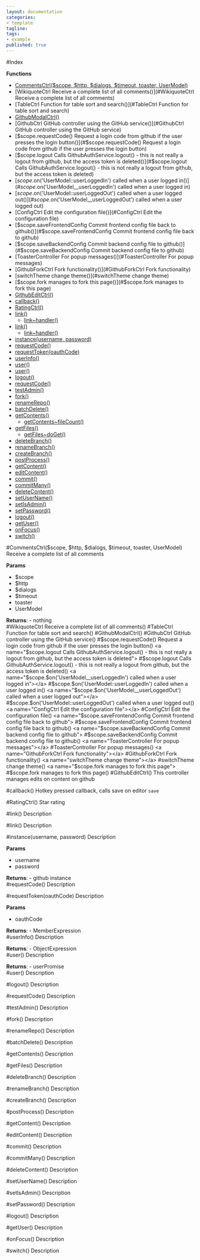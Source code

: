 ```yaml
---
layout: documentation
categories:
- template
tagline:
tags:
- example
published: true
---
```


<!-- injected DocCtrl via documentation layo -->
#Index

**Functions**

* [CommentsCtrl($scope, $http, $dialogs, $timeout, toaster, UserModel)](#CommentsCtrl)
* [WikiquoteCtrl
Receive a complete list of all comments()](#WikiquoteCtrl
Receive a complete list of all comments)
* [TableCtrl
Function for table sort and search()](#TableCtrl
Function for table sort and search)
* [GithubModalCtrl()](#GithubModalCtrl)
* [GithubCtrl
 GitHub controller using the GitHub service()](#GithubCtrl
 GitHub controller using the GitHub service)
* [$scope.requestCode()
Request a login code from github if the user presses the login button()](#$scope.requestCode()
Request a login code from github if the user presses the login button)
* [$scope.logout
Calls GithubAuthService.logout() - this is not really a logout from github, but the access token is deleted()](#$scope.logout
Calls GithubAuthService.logout() - this is not really a logout from github, but the access token is deleted)
* [$scope.$on('UserModel::userLoggedIn')
called when a user logged in()](#$scope.$on('UserModel__userLoggedIn')
called when a user logged in)
* [$scope.$on('UserModel::userLoggedOut')
called when a user logged out()](#$scope.$on('UserModel__userLoggedOut')
called when a user logged out)
* [ConfigCtrl
Edit the configuration file()](#ConfigCtrl
Edit the configuration file)
* [$scope.saveFrontendConfig
Commit frontend config file back to github()](#$scope.saveFrontendConfig
Commit frontend config file back to github)
* [$scope.saveBackendConfig
Commit backend config file to github()](#$scope.saveBackendConfig
Commit backend config file to github)
* [ToasterController
For popup messages()](#ToasterController
For popup messages)
* [GithubForkCtrl
Fork functionality()](#GithubForkCtrl
Fork functionality)
* [switchTheme
change theme()](#switchTheme
change theme)
* [$scope.fork
manages to fork this page()](#$scope.fork
manages to fork this page)
* [GithubEditCtrl()](#GithubEditCtrl)
* [callback()](#callback)
* [RatingCtrl()](#RatingCtrl)
* [link()](#link)
  * [link~handler()](#link..handler)
* [link()](#link)
  * [link~handler()](#link..handler)
* [instance(username, password)](#instance)
* [requestCode()](#requestCode)
* [requestToken(oauthCode)](#requestToken)
* [userInfo()](#userInfo)
* [user()](#user)
* [user()](#user)
* [logout()](#logout)
* [requestCode()](#requestCode)
* [testAdmin()](#testAdmin)
* [fork()](#fork)
* [renameRepo()](#renameRepo)
* [batchDelete()](#batchDelete)
* [getContents()](#getContents)
  * [getContents~fileCount()](#getContents..fileCount)
* [getFiles()](#getFiles)
  * [getFiles~doGet()](#getFiles..doGet)
* [deleteBranch()](#deleteBranch)
* [renameBranch()](#renameBranch)
* [createBranch()](#createBranch)
* [postProcess()](#postProcess)
* [getContent()](#getContent)
* [editContent()](#editContent)
* [commit()](#commit)
* [commitMany()](#commitMany)
* [deleteContent()](#deleteContent)
* [setUserName()](#setUserName)
* [setIsAdmin()](#setIsAdmin)
* [setPassword()](#setPassword)
* [logout()](#logout)
* [getUser()](#getUser)
* [onFocus()](#onFocus)
* [switch()](#switch)
 
<a name="CommentsCtrl"></a>
#CommentsCtrl($scope, $http, $dialogs, $timeout, toaster, UserModel)
Receive a complete list of all comments

**Params**

- $scope   
- $http   
- $dialogs   
- $timeout   
- toaster   
- UserModel   

**Returns**:  - nothing  
<a name="WikiquoteCtrl
Receive a complete list of all comments"></a>
#WikiquoteCtrl
Receive a complete list of all comments()
<a name="TableCtrl
Function for table sort and search"></a>
#TableCtrl
Function for table sort and search()
<a name="GithubModalCtrl"></a>
#GithubModalCtrl()
<a name="GithubCtrl
 GitHub controller using the GitHub service"></a>
#GithubCtrl
 GitHub controller using the GitHub service()
<a name="$scope.requestCode()
Request a login code from github if the user presses the login button"></a>
#$scope.requestCode()
Request a login code from github if the user presses the login button()
<a name="$scope.logout
Calls GithubAuthService.logout() - this is not really a logout from github, but the access token is deleted"></a>
#$scope.logout
Calls GithubAuthService.logout() - this is not really a logout from github, but the access token is deleted()
<a name="$scope.$on('UserModel__userLoggedIn')
called when a user logged in"></a>
#$scope.$on('UserModel::userLoggedIn')
called when a user logged in()
<a name="$scope.$on('UserModel__userLoggedOut')
called when a user logged out"></a>
#$scope.$on('UserModel::userLoggedOut')
called when a user logged out()
<a name="ConfigCtrl
Edit the configuration file"></a>
#ConfigCtrl
Edit the configuration file()
<a name="$scope.saveFrontendConfig
Commit frontend config file back to github"></a>
#$scope.saveFrontendConfig
Commit frontend config file back to github()
<a name="$scope.saveBackendConfig
Commit backend config file to github"></a>
#$scope.saveBackendConfig
Commit backend config file to github()
<a name="ToasterController
For popup messages"></a>
#ToasterController
For popup messages()
<a name="GithubForkCtrl
Fork functionality"></a>
#GithubForkCtrl
Fork functionality()
<a name="switchTheme
change theme"></a>
#switchTheme
change theme()
<a name="$scope.fork
manages to fork this page"></a>
#$scope.fork
manages to fork this page()
<a name="GithubEditCtrl"></a>
#GithubEditCtrl()
This controller manages edits on content on github

<a name="callback"></a>
#callback()
Hotkey pressed callback, calls save on editor
`save`

<a name="RatingCtrl"></a>
#RatingCtrl()
Star rating

<a name="link"></a>
#link()
Description

<a name="link"></a>
#link()
Description

<a name="instance"></a>
#instance(username, password)
Description

**Params**

- username   
- password   

**Returns**:  - github instance  
<a name="requestCode"></a>
#requestCode()
Description

<a name="requestToken"></a>
#requestToken(oauthCode)
Description

**Params**

- oauthCode   

**Returns**:  - MemberExpression  
<a name="userInfo"></a>
#userInfo()
Description

**Returns**:  - ObjectExpression  
<a name="user"></a>
#user()
Description

**Returns**:  - userPromise  
<a name="user"></a>
#user()
Description

<a name="logout"></a>
#logout()
Description

<a name="requestCode"></a>
#requestCode()
Description

<a name="testAdmin"></a>
#testAdmin()
Description

<a name="fork"></a>
#fork()
Description

<a name="renameRepo"></a>
#renameRepo()
Description

<a name="batchDelete"></a>
#batchDelete()
Description

<a name="getContents"></a>
#getContents()
Description

<a name="getFiles"></a>
#getFiles()
Description

<a name="deleteBranch"></a>
#deleteBranch()
Description

<a name="renameBranch"></a>
#renameBranch()
Description

<a name="createBranch"></a>
#createBranch()
Description

<a name="postProcess"></a>
#postProcess()
Description

<a name="getContent"></a>
#getContent()
Description

<a name="editContent"></a>
#editContent()
Description

<a name="commit"></a>
#commit()
Description

<a name="commitMany"></a>
#commitMany()
Description

<a name="deleteContent"></a>
#deleteContent()
Description

<a name="setUserName"></a>
#setUserName()
Description

<a name="setIsAdmin"></a>
#setIsAdmin()
Description

<a name="setPassword"></a>
#setPassword()
Description

<a name="logout"></a>
#logout()
Description

<a name="getUser"></a>
#getUser()
Description

<a name="onFocus"></a>
#onFocus()
Description

<a name="switch"></a>
#switch()
Description


